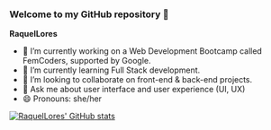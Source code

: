 ### Welcome to my GitHub repository 👋


**RaquelLores** 

- 🔭 I’m currently working on a Web Development Bootcamp called FemCoders, supported by Google.
- 🌱 I’m currently learning Full Stack development.
- 👯 I’m looking to collaborate on front-end & back-end projects.
- 💬 Ask me about user interface and user experience (UI, UX)
- 😄 Pronouns: she/her

[![RaquelLores' GitHub stats](https://github-readme-stats.vercel.app/api?username=raquellores)](https://github.com/raquellores/github-readme-stats&include_all_commits=true)
